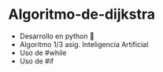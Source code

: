 # Algoritmo-de-dijkstra
* Desarrollo en python 🐍
* Algoritmo 1/3 asig. Inteligencia Artificial
* Uso de #while
* Uso de #if
